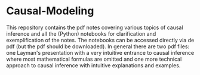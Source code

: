# Causal-Modeling
This repository contains the pdf notes covering various topics of causal inference and all the (Python) notebooks for clarification and exemplification of the notes. The notebooks can be accessed directly via de pdf (but the pdf should be downloaded). In general there are two pdf files: one Layman's presentation with a very intuitive entrance to causal inference where most mathematical formulas are omitted and one more technical approach to causal inference with intuitive explanations and examples. 
